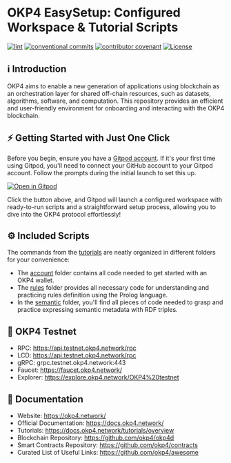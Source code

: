 # OKP4 EasySetup: Configured Workspace & Tutorial Scripts

[![lint](https://img.shields.io/github/actions/workflow/status/okp4/hackwasm/lint.yml?branch=main&label=lint&style=for-the-badge&logo=github)](https://github.com/okp4/hackwasm/actions/workflows/lint.yml)
[![conventional commits](https://img.shields.io/badge/Conventional%20Commits-1.0.0-yellow.svg?style=for-the-badge&logo=conventionalcommits)](https://conventionalcommits.org)
[![contributor covenant](https://img.shields.io/badge/Contributor%20Covenant-2.1-4baaaa.svg?style=for-the-badge)](https://github.com/okp4/.github/blob/main/CODE_OF_CONDUCT.md)
[![License](https://img.shields.io/badge/License-BSD_3--Clause-blue.svg?style=for-the-badge)](https://opensource.org/licenses/BSD-3-Clause)

## ℹ️ Introduction

OKP4 aims to enable a new generation of applications using blockchain as an orchestration layer for shared off-chain resources, such as datasets, algorithms, software, and computation. This repository provides an efficient and user-friendly environment for onboarding and interacting with the OKP4 blockchain.

## ⚡ Getting Started with Just One Click

Before you begin, ensure you have a [Gitpod account](https://gitpod.io/). If it's your first time using Gitpod, you'll need to connect your GitHub account to your Gitpod account. Follow the prompts during the initial launch to set this up.

[![Open in Gitpod](https://gitpod.io/button/open-in-gitpod.svg)](https://gitpod.io/#https://github.com/okp4/hackmos)

Click the button above, and Gitpod will launch a configured workspace with ready-to-run scripts and a straightforward setup process, allowing you to dive into the OKP4 protocol effortlessly!

## ⚙️ Included Scripts

The commands from the [tutorials](https://docs.okp4.network/tutorials/overview) are neatly organized in different folders for your convenience:

- The [account](./account) folder contains all code needed to get started with an OKP4 wallet.
- The [rules](./rule) folder provides all necessary code for understanding and practicing rules definition using the Prolog language.
- In the [semantic](./semantic) folder, you'll find all pieces of code needed to grasp and practice expressing semantic metadata with RDF triples.

## 🧪 OKP4 Testnet

- RPC: <https://api.testnet.okp4.network/rpc>
- LCD: <https://api.testnet.okp4.network/rpc>
- gRPC: grpc.testnet.okp4.network:443
- Faucet: <https://faucet.okp4.network/>
- Explorer: <https://explore.okp4.network/OKP4%20testnet>

## 📖 Documentation

- Website: <https://okp4.network/>
- Official Documentation: <https://docs.okp4.network/>
- Tutorials: <https://docs.okp4.network/tutorials/overview>
- Blockchain Repository: <https://github.com/okp4/okp4d>
- Smart Contracts Repository: <https://github.com/okp4/contracts>
- Curated List of Useful Links: <https://github.com/okp4/awesome>
